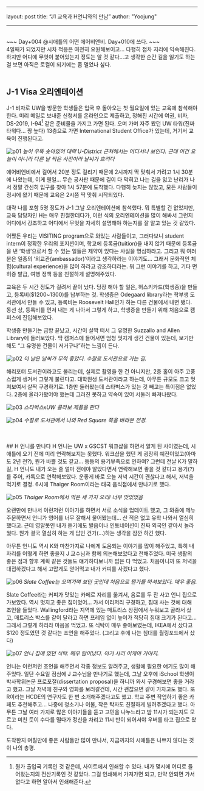 - - - -
layout: post
title:  “J1 교육과 H언니와의 만남”
author: "Yoojung"
- - - -
<br>
~~~
Day+004 @시애틀의 어떤 에어비앤비.
Day+010에 쓰다.
~~~
<br>
4일째가 되었지만 시차 적응은 여전히 요원해보이고... 다행히 점차 지리에 익숙해진다. 하지만 어디에 무엇이 붙어있는지 정도는 알 것 같다...고 생각한 순간 길을 잃기도 하는 걸 보면 아직은 로컬이 되기에는 좀 멀었나 싶다.
<br>
<br>

## J-1 Visa 오리엔테이션
J-1 비자로 UW을 방문한 학생들은 입국 후 돌아오는 첫 월요일에 있는 교육에 참석해야 한다. 미리 메일로 보내준 신청서를 온라인으로 제출하고, 정해진 시간에 여권, 비자, DS-2019, I-94[^1] 같은 준비물을 가지고 가면 된다. 오며 가며 자주 봤던 UW 타워(진짜 타워다… 짱 높다) 13층으로 가면 International Student Office가 있는데, 거기서 교육이 진행된다고.

![p01]({{site.url}}/assets/2018-02-26-p01.JPG)
_높이 우뚝 솟아있어 대략 U-District 근처에서는 어디서나 보인다. 근데 이건 오늘이 아니라 다른 날 찍은 사진이라 날씨가 흐리다_

에어비앤비에서 걸어서 20분 정도 걸리기 때문에 2시까지 딱 맞춰서 가려고 1시 30분에 나왔는데, 이게 웬일... 무슨 공사판 때문에 길이 다 막히고 나는 길을 잃고 난리가 나서 정말 간신히 입구를 찾아 1시 57분에 도착했다. 다행히 늦지는 않았고, 모든 사람들이 정시에 왔기 때문에 교육은 2시쯤 딱 맞춰 시작되었다. 

대략 나를 포함 5명 정도가 J-1 그날 오리엔테이션에 참석했다. 뭐 특별할 건 없었지만, 교육 담당자인 H는 매우 친절한데다가, 이런 식의 오리엔테이션을 많이 해봐서 그런지 어디에서 강조하고 어디에서 무엇을 자세히 설명해야 하는지를 잘 알고 있는 것 같았다. 

어쨌든 우리는 VISITING program으로 와있는 사람들이고, 그러다보니 student intern이 정확한 우리의 포지션이며, 학교에 등록금(tuition)을 내지 않기 때문에 등록금을 낸 ‘학생’으로서 할 수 있는 일들은 제약이 있다는 사실을 명심하라고. 그리고 뭐 여러분은 일종의 ‘외교관(ambassador)’이라고 생각하라는 이야기도... 그래서 문화적인 체험(cultural experience)을 많이 하라고 강조하더라는. 뭐 그런 이야기를 하고, 기타 면허증 발급, 여행 정책 등을 친절하게 설명해주었다. 

교육은 두 시간 정도가 걸려서 끝이 났다. 당장 해야 할 일은, 허스키카드(학생증)을 만들고, 등록비($1200~1300)를 납부하는 것. 학생증은 Odegaard library라는 학부생 도서관에서 만들 수 있고, 등록비는 Roosevelt Hall인가 하는 다른 건물에서 내면 됐다. 동선 상, 등록비를 먼저 내는 게 나아서 그렇게 하고, 학생증을 만들기 위해 처음으로 캠퍼스에 진입해보았다. 

학생증 만들기는 금방 끝났고, 시간이 살짝 떠서 그 유명한 Suzzallo and Allen Library에 들러보았다. 딱 캠퍼스에 들어서면 엄청 멋지게 생긴 건물이 있는데, 보기만 해도 “그 유명한 건물이 저거구나”하는 느낌이 든다. 

![p02]({{site.url}}/assets/2018-02-26-p02.JPG)
_이 날은 날씨가 무척 좋았다. 수잘로 도서관으로 가는 길._

해리포터 도서관이라고도 불리는데, 실제로 촬영을 한 건 아니지만, 2층 홀이 아주 고풍스럽게 생겨서 그렇게 불린다고. 대학원생 도서관이라고 하는데, 아무튼 규모도 크고 멋져보여서 살짝 구경하기로. 1층만 둘러봤는데 스타벅스가 있는 것 빼고는 특이점은 없었다. 2층에 올라가봤어야 했는데 그러진 못하고 약속이 있어 서둘러 빠져나왔다. 

![p03]({{site.url}}/assets/2018-02-26-p03.JPG)
_스타벅스xUW 콜라보 제품을 판다_

![p04]({{site.url}}/assets/2018-02-26-p04.JPG)
_수잘로 도서관에서 나와 Red Square 쪽을 바라본 전경._

[^1]: 뭔가 출입국 기록인 것 같은데, 사이트에서 인쇄할 수 있다. 내가 몇시에 어디로 들어왔는지의 전산기록인 것 같았다. 그걸 인쇄해서 가져가면 되고, 만약 안되면 가서 없다고 하면 알아서 인쇄해준다.
<br>
<br>
## H 언니를 만나다
H 언니는 UW x GSCST 워크샵을 하면서 알게 된 사이였는데, 시애틀에 오기 전에 미리 연락해보지는 못했다. 워크샵을 했던 게 굉장히 예전이었고(아마도 2년 전?), 뭔가 바쁠 것도 같고... 등등의 용기부족으로 인하여? 그런데 전날 K가 말하길, H 언니도 내가 오는 줄 얼마 전에야 알았다면서 연락해보면 좋을 것 같다고 용기(?)를 주어, 카톡으로 연락해보았다. 운좋게 바로 오늘 저녁 시간이 괜찮다고 해서, 저녁을 먹기로 결정. 6시에 Thaiger Room이라는 태국 음식점에서 만나기로 했다. 

![p05]({{site.url}}/assets/2018-02-26-p05.JPG)
_Thaiger Room에서 먹은 세 가지 요리! 너무 맛있었음_

오랜만에 만나서 이런저런 이야기를 하면서 서로 소식을 업데이트 했고, 그 와중에 메뉴 주문하면서 언니가 영어를 너무 잘해서 물어봤는데... 산 적은 없고 유학 나와서 열심히 했다고. 근데 영알못인 내가 듣기에도 발음이나 인토네이션이 진짜 외국인 같아서 놀라웠다. 뭔가 결국 열심히 하는 게 답인 건가(...)하는 생각을 잠깐 하긴 했다.

아무튼 언니도 역시 K와 마찬가지로 나에게 도움되는 이야기를 많이 해주었고, 특히 내 자리를 어떻게 하면 좋을지 J 교수님과 함께 의논해보았다고 전해주었다. 미국 생활의 좋은 점과 향후 계획 같은 것들도 얘기하다보니까 밥은 다 먹었고. 처음이니까 또 저녁을 대접하겠다고 해서 고맙게도 얻어먹고 내가 커피를 사겠다고 했다.

![p06]({{site.url}}/assets/2018-02-26-p06.JPG)
_Slate Coffee는 오며가며 보던 곳인데 처음으로 뭔가를 마셔보았다. 매우 좋음._

Slate Coffee라는 커피가 맛있는 카페로 자리를 옮겨서, 음료를 두 잔 사고 언니 집으로 가보았다. 역시 멋지고 좋은 집이었어... 가서 이리저리 구경하고, 침대 사는 것에 대해 조언을 들었다. Wallingford라는 지역에 있는 매트리스 상점에서 누워보고 골라서 샀고, 매트리스 박스를 같이 달라고 하면 프레임 없이 높이가 적당히 침대 크기가 된다고... 그래서 그렇게 하리라 마음을 먹었고. 또 식탁이 매우 좋아보였는데, IKEA에서 샀다고 $120 정도였던 것 같다는 조언을 해주었다. (그리고 후에 나는 침대를 월링포드에서 샀다)

![p07]({{site.url}}/assets/2018-02-26-p07.JPG)
_언니 집에 있던 식탁. 매우 탐이났다. 이거 사러 이케아 가야지._

언니는 이런저런 조언을 해주면서 각종 정보도 알려주고, 생활에 필요한 얘기도 많이 해주었다. 일단 수요일 점심에 J 교수님을 만나기로 했는데, 그날 오후에 iSchool 학생이 박사학위논문 프로포절(dissertation proposal)을 하니까 와서 구경해보면 좋을 거라고 했고. 그날 저녁에 친구와 영화를 보러갈건데, 시간 괜찮으면 같이 가자고도 했다. 또 R이라는 HCDE의 연구자도 한 번 소개해주겠다고도 했고. 학교 주변 작업하기 좋은 카페도 추천해주고... 나중에 청소기나 이불, 작은 탁자도 친절하게 빌려주겠다고 했다. 아무튼 그날 여러 가지로 많은 이야기들을 듣고 고민을 나누느라고 밤 11시가 되는지도 모르고 미친 듯이 수다를 떨다가 정신을 차리고 11시 반이 되어서야 우버를 타고 집으로 왔다.

도착한지 며칠만에 좋은 사람들만 많이 만나서, 지금까지의 시애틀은 나쁘지 않다는 것이 나의 총평. 
<br>


